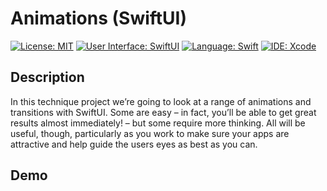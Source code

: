 # Animations (SwiftUI)
[![License: MIT](https://img.shields.io/badge/License-MIT-yellow.svg)](https://opensource.org/licenses/MIT)
[![User Interface: SwiftUI](https://img.shields.io/badge/User%20Interface-SwiftUI-purple)](https://developer.apple.com/xcode/swiftui/)
[![Language: Swift](https://img.shields.io/badge/Language-Swift-red.svg)](https://swift.org/blog/)
[![IDE: Xcode](https://img.shields.io/badge/IDE-Xcode%2011.2.1-blue.svg)](https://developer.apple.com/xcode/)

## Description
In this technique project we’re going to look at a range of animations and transitions with SwiftUI. Some are easy – in fact, you’ll be able to get great results almost immediately! – but some require more thinking. All will be useful, though, particularly as you work to make sure your apps are attractive and help guide the users eyes as best as you can.

## Demo